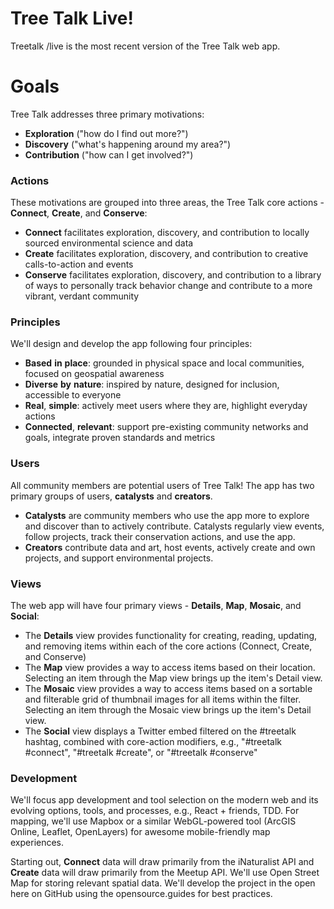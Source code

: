 # Tree Talk Live!

Treetalk /live is the most recent version of the Tree Talk web app.

# Goals
Tree Talk addresses three primary motivations:
- **Exploration** ("how do I find out more?")
- **Discovery** ("what's happening around my area?")
- **Contribution** ("how can I get involved?") 

### Actions
These motivations are grouped into three areas, the Tree Talk core actions - **Connect**, **Create**, and **Conserve**:
- **Connect** facilitates exploration, discovery, and contribution to locally sourced environmental science and data
- **Create** facilitates exploration, discovery, and contribution to creative calls-to-action and events
- **Conserve** facilitates exploration, discovery, and contribution to a library of ways to personally track behavior change and contribute to a more vibrant, verdant community

### Principles
We'll design and develop the app following four principles:
- **Based** **in** **place**: grounded in physical space and local communities, focused on geospatial awareness
- **Diverse** **by** **nature**: inspired by nature, designed for inclusion, accessible to everyone
- **Real**, **simple**: actively meet users where they are, highlight everyday actions 
- **Connected**, **relevant**: support pre-existing community networks and goals, integrate proven standards and metrics

### Users
All community members are potential users of Tree Talk! The app has two primary groups of users, **catalysts** and **creators**.
- **Catalysts** are community members who use the app more to explore and discover than to actively contribute. Catalysts regularly view events, follow projects, track their conservation actions, and use the app.
- **Creators** contribute data and art, host events, actively create and own projects, and support environmental projects. 

### Views
The web app will have four primary views - **Details**, **Map**, **Mosaic**, and **Social**:
- The **Details** view provides functionality for creating, reading, updating, and removing items within each of the core actions (Connect, Create, and Conserve)
- The **Map** view provides a way to access items based on their location. Selecting an item through the Map view brings up the item's Detail view.
- The **Mosaic** view provides a way to access items based on a sortable and filterable grid of thumbnail images for all items within the filter. Selecting an item through the Mosaic view brings up the item's Detail view.
- The **Social** view displays a Twitter embed filtered on the #treetalk hashtag, combined with core-action modifiers, e.g., "#treetalk #connect", "#treetalk #create", or "#treetalk #conserve" 

### Development
We'll focus app development and tool selection on the modern web and its evolving options, tools, and processes, e.g., React + friends, TDD. For mapping, we'll use Mapbox or a similar WebGL-powered tool (ArcGIS Online, Leaflet, OpenLayers) for awesome mobile-friendly map experiences. 

Starting out, **Connect** data will draw primarily from the iNaturalist API and **Create** data will draw primarily from the Meetup API. We'll use Open Street Map for storing relevant spatial data. We'll develop the project in the open here on GitHub using the opensource.guides for best practices.
